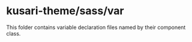 # kusari-theme/sass/var

This folder contains variable declaration files named by their component class.

